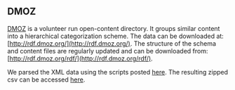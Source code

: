 ## DMOZ

[DMOZ](http://www.dmoz.org/) is a volunteer run open-content directory. It groups similar content into a hierarchical categorization scheme. The data can be downloaded at: [http://rdf.dmoz.org/](http://rdf.dmoz.org/). The structure of the schema and content files are regularly updated and can be downloaded from: [http://rdf.dmoz.org/rdf/](http://rdf.dmoz.org/rdf/). 

We parsed the XML data using the scripts posted [here](https://github.com/suriyan/dmoz_csv). The resulting zipped csv can be accessed [here](parsed-full.zip).
